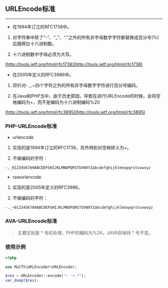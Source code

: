 ## URLEncode标准

---

- 在1994年订立的RFC1738中。

1. 对字符串中除了“-”、“_”、“.”之外的所有非字母数字字符都替换成百分号(%)后跟两位十六进制数。 
   
2. 十六进制数中字母必须为大写。

[http://tools.ietf.org/html/rfc1738](http://tools.ietf.org/html/rfc1738)

- 在2005年定义的RFC3986中。
  
1. 将针对- _.~四个字符之外的所有非字母数字字符进行百分号编码。 
   
2. 在Java和PHP当中，由于历史原因，导致在进行URLEncode的时候，会将空格编码为+，而不是编码为十六进制编码%20

[http://tools.ietf.org/html/rfc3895](http://tools.ietf.org/html/rfc3895)

### PHP-URLEncode标准

- urlencode

1. 实现的是1994年订立的RFC1738，另外特别对空格转义为+。 
   
2. 不做编码的字符：

```
-._0123456789ABCDEFGHIJKLMNOPQRSTUVWXYZabcdefghijklmnopqrstuvwxyz
```

- rawurlencode

1. 实现的是2005年定义的RFC3986。
   
2. 不做编码的字符：

```
-._~0123456789ABCDEFGHIJKLMNOPQRSTUVWXYZabcdefghijklmnopqrstuvwxyz
```

### AVA-URLEncode标准

> 主要区别是 * 号的处理，PHP的编码为%2A，JAVA则保持 * 号不变。


### 使用示例

```php
<?php

use MuCTS\URLEncoder\URLEncoder;

$res = URLEncoder::encode("~ -+.*");
var_dump($res);
```